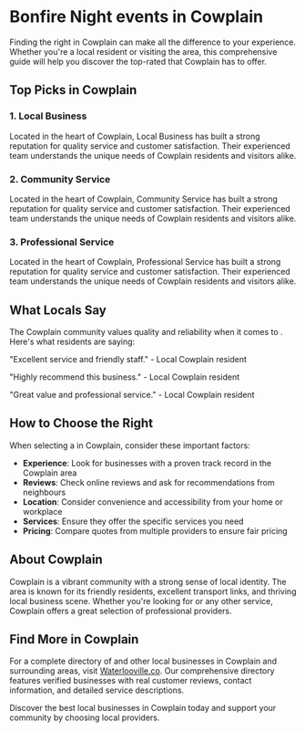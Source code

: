 # Bonfire Night events in Cowplain

Finding the right  in Cowplain can make all the difference to your experience. Whether you're a local resident or visiting the area, this comprehensive guide will help you discover the top-rated  that Cowplain has to offer.

## Top Picks in Cowplain

### 1. Local Business
Located in the heart of Cowplain, Local Business has built a strong reputation for quality service and customer satisfaction. Their experienced team understands the unique needs of Cowplain residents and visitors alike.

### 2. Community Service
Located in the heart of Cowplain, Community Service has built a strong reputation for quality service and customer satisfaction. Their experienced team understands the unique needs of Cowplain residents and visitors alike.

### 3. Professional Service
Located in the heart of Cowplain, Professional Service has built a strong reputation for quality service and customer satisfaction. Their experienced team understands the unique needs of Cowplain residents and visitors alike.

## What Locals Say

The Cowplain community values quality and reliability when it comes to . Here's what residents are saying:

"Excellent service and friendly staff." - Local Cowplain resident

"Highly recommend this business." - Local Cowplain resident

"Great value and professional service." - Local Cowplain resident

## How to Choose the Right 

When selecting a  in Cowplain, consider these important factors:

- **Experience**: Look for businesses with a proven track record in the Cowplain area
- **Reviews**: Check online reviews and ask for recommendations from neighbours
- **Location**: Consider convenience and accessibility from your home or workplace
- **Services**: Ensure they offer the specific services you need
- **Pricing**: Compare quotes from multiple providers to ensure fair pricing

## About Cowplain

Cowplain is a vibrant community with a strong sense of local identity. The area is known for its friendly residents, excellent transport links, and thriving local business scene. Whether you're looking for  or any other service, Cowplain offers a great selection of professional providers.

## Find More  in Cowplain

For a complete directory of  and other local businesses in Cowplain and surrounding areas, visit [Waterlooville.co](https://waterlooville.co). Our comprehensive directory features verified businesses with real customer reviews, contact information, and detailed service descriptions.

Discover the best local businesses in Cowplain today and support your community by choosing local providers.

